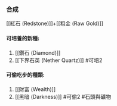 ### 合成
[[紅石 (Redstone)]]+[[粗金 (Raw Gold)]]

#### 可培養的新種:
1. [[鑽石 (Diamond)]]
2. [[下界石英 (Nether Quartz)]]
#可培2 
#### 可偷吃步的種類:
1. [[財富 (Wealth)]]
2. [[黑暗 (Darkness)]]
#可偷2 
#石頭與礦物
